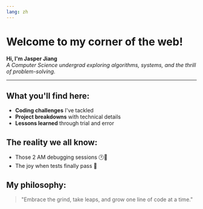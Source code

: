 ```yaml
---
lang: zh
---
```


# Welcome to my corner of the web!

**Hi, I'm Jasper Jiang**  
*A Computer Science undergrad exploring algorithms, systems, and the thrill of problem-solving.*

---

## What you'll find here:
- **Coding challenges** I've tackled
- **Project breakdowns** with technical details
- **Lessons learned** through trial and error

## The reality we all know:
- Those 2 AM debugging sessions 🕑🐛
- The joy when tests finally pass 🎉

## My philosophy:

> "Embrace the grind, take leaps, and grow one line of code at a time."
